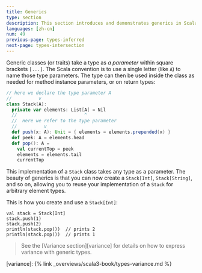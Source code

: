 ```yaml
---
title: Generics
type: section
description: This section introduces and demonstrates generics in Scala 3.
languages: [zh-cn]
num: 49
previous-page: types-inferred
next-page: types-intersection
---
```



Generic classes (or traits) take a type as _a parameter_ within square brackets `[...]`.
The Scala convention is to use a single letter (like `A`) to name those type parameters.
The type can then be used inside the class as needed for method instance parameters, or on return types:

```scala
// here we declare the type parameter A
//          v
class Stack[A]:
  private var elements: List[A] = Nil
  //                         ^
  //  Here we refer to the type parameter
  //          v
  def push(x: A): Unit = { elements = elements.prepended(x) }
  def peek: A = elements.head
  def pop(): A =
    val currentTop = peek
    elements = elements.tail
    currentTop
```

This implementation of a `Stack` class takes any type as a parameter.
The beauty of generics is that you can now create a `Stack[Int]`, `Stack[String]`, and so on, allowing you to reuse your implementation of a `Stack` for arbitrary element types.

This is how you create and use a `Stack[Int]`:

```
val stack = Stack[Int]
stack.push(1)
stack.push(2)
println(stack.pop())  // prints 2
println(stack.pop())  // prints 1
```

> See the [Variance section][variance] for details on how to express variance with generic types.


[variance]: {% link _overviews/scala3-book/types-variance.md %}
